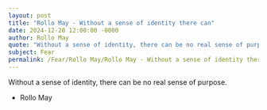 ```yaml
---
layout: post
title: "Rollo May - Without a sense of identity there can"
date: 2024-12-28 12:00:00 -0000
author: Rollo May
quote: "Without a sense of identity, there can be no real sense of purpose."
subject: Fear
permalink: /Fear/Rollo May/Rollo May - Without a sense of identity there can
---
```


Without a sense of identity, there can be no real sense of purpose.

- Rollo May
